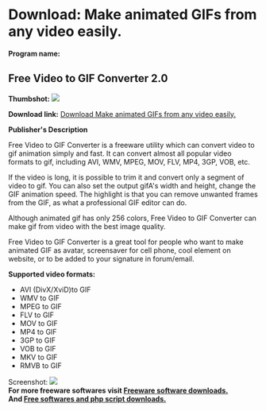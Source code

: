 # Download: Make animated GIFs from any video easily.

**Program name:**

## Free Video to GIF Converter 2.0

  
**Thumbshot:** ![](http://www.freewarefiles.com/screenshot/vid2gifcvtr_md.jpg)   
  
**Download link:** [Download Make animated GIFs from any video easily.](http://freesoftwares.boysofts.com/Free-Video-to-GIF-Converter_program_73853.html)  
  


**Publisher's Description**  
  


Free Video to GIF Converter is a freeware utility which can convert video to gif animation simply and fast. It can convert almost all popular video formats to gif, including AVI, WMV, MPEG, MOV, FLV, MP4, 3GP, VOB, etc. 

If the video is long, it is possible to trim it and convert only a segment of video to gif. You can also set the output gifA's width and height, change the GIF animation speed. The highlight is that you can remove unwanted frames from the GIF, as what a professional GIF editor can do.

Although animated gif has only 256 colors, Free Video to GIF Converter can make gif from video with the best image quality.

Free Video to GIF Converter is a great tool for people who want to make animated GIF as avatar, screensaver for cell phone, cool element on website, or to be added to your signature in forum/email.

**Supported video formats:**

  * AVI (DivX/XviD)to GIF 
  * WMV to GIF 
  * MPEG to GIF 
  * FLV to GIF 
  * MOV to GIF 
  * MP4 to GIF 
  * 3GP to GIF 
  * VOB to GIF 
  * MKV to GIF 
  * RMVB to GIF 

  
  
Screenshot: ![](http://www.freewarefiles.com/screenshot/vid2gifcvtr.jpg)   
**For more freeware softwares visit [Freeware software downloads.](http://freesoftwares.boysofts.com/)**   
**And [Free softwares and php script downloads.](http://www.boysofts.com/)**

